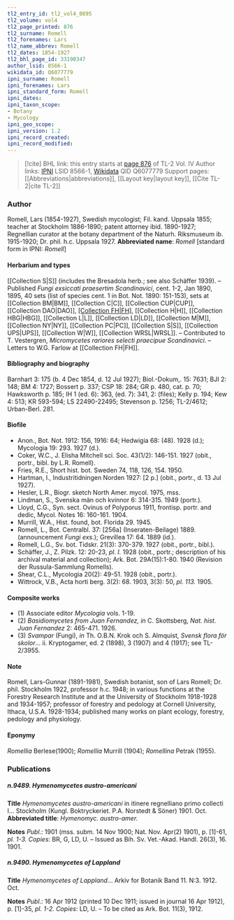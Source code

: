 ```yaml
---
tl2_entry_id: tl2_vol4_0895
tl2_volume: vol4
tl2_page_printed: 876
tl2_surname: Romell
tl2_forenames: Lars
tl2_name_abbrev: Romell
tl2_dates: 1854-1927
tl2_bhl_page_id: 33190347
author_lsid: 8566-1
wikidata_id: Q6077779
ipni_surname: Romell
ipni_forenames: Lars
ipni_standard_form: Romell
ipni_dates: 
ipni_taxon_scope: 
- Botany
- Mycology
ipni_geo_scope: 
ipni_version: 1.2
ipni_record_created: 
ipni_record_modified:
---
```


> [!cite] BHL link: this entry starts at [page 876](https://www.biodiversitylibrary.org/page/33190347) of TL-2 Vol. IV
> Author links: [IPNI](https://www.ipni.org/a/8566-1) LSID 8566-1, [Wikidata](https://www.wikidata.org/wiki/Q6077779) QID Q6077779
> Support pages: [[Abbreviations|abbreviations]], [[Layout key|layout key]], [[Cite TL-2|cite TL-2]]

### Author

Romell, Lars (1854-1927), Swedish mycologist; Fil. kand. Uppsala 1855; teacher at Stockholm 1886-1890; patent attorney ibid. 1890-1927; Regnellian curator at the botany department of the Naturh. Riksmuseum ib. 1915-1920; Dr. phil. h.c. Uppsala 1927. 
**Abbreviated name**: *Romell* \[standard form in IPNI: *Romell*\]

#### Herbarium and types

[[Collection S|S]] (includes the Bresadola herb.; see also Schäffer 1939). – Published *Fungi exsiccati praesertim Scandinavici*, cent. 1-2, Jan 1890, 1895, 40 sets (list of species cent. 1 in Bot. Not. 1890: 151-153), sets at [[Collection BM|BM]], [[Collection C|C]], [[Collection CUP|CUP]], [[Collection DAO|DAO]], [[Collection FH|FH]](2), [[Collection H|H]], [[Collection HBG|HBG]], [[Collection L|L]], [[Collection LD|LD]], [[Collection M|M]], [[Collection NY|NY]], [[Collection PC|PC]], [[Collection S|S]], [[Collection UPS|UPS]], [[Collection W|W]], [[Collection WRSL|WRSL]]. – Contributed to T. Vestergren, *Micromycetes rariores selecti praecipue Scandinavici*. – Letters to W.G. Farlow at [[Collection FH|FH]].

#### Bibliography and biography

Barnhart 3: 175 (b. 4 Dec 1854, d. 12 Jul 1927); Biol.-Dokum,. 15: 7631; BJI 2: 148; BM 4: 1727; Bossert p. 337; CSP 18: 284; GR p. 480, cat. p. 70; Hawksworth p. 185; IH 1 (ed. 6): 363, (ed. 7): 341, 2: (files); Kelly p. 194; Kew 4: 513; KR 593-594; LS 22490-22495; Stevenson p. 1256; TL-2/4612; Urban-Berl. 281.

#### Biofile

- Anon., Bot. Not. 1912: 156, 1916: 64; Hedwigia 68: (48). 1928 (d.); Mycologia 19: 293. 1927 (d.).
- Coker, W.C., J. Elisha Mitchell sci. Soc. 43(1/2): 146-151. 1927 (obit., portr., bibl. by L.R. Romell).
- Fries, R.E., Short hist. bot. Sweden 74, 118, 126, 154. 1950.
- Hartman, I., Industritidningen Norden 1927: \[2 p.\] (obit., portr., d. 13 Jul 1927).
- Hesler, L.R., Biogr. sketch North Amer. mycol. 1975, mss.
- Lindman, S., Svenska män och kvinnor 6: 314-315. 1949 (portr.).
- Lloyd, C.G., Syn. sect. Ovinus of Polyporus 1911, frontisp. portr. and dedic, Mycol. Notes 16: 160-161. 1904.
- Murrill, W.A., Hist. found, bot. Florida 29. 1945.
- Romell, L., Bot. Centralbl. 37: \[256a\] (Inseraten-Beilage) 1889. (announcement *Fungi exs.*); Grevillea 17: 64. 1889 (id.).
- Romell, L.G., Sv. bot. Tidskr. 21(3): 370-379. 1927 (obit., portr., bibl.).
- Schäffer, J., Z. Pilzk. 12: 20-23, *pl. I.* 1928 (obit., portr.; description of his archival material and collection); Ark. Bot. 29A(15):1-80. 1940 (Revision der Russula-Sammlung Romells).
- Shear, C.L., Mycologia 20(2): 49-51. 1928 (obit., portr.).
- Wittrock, V.B., Acta horti berg. 3(2): 68. 1903, 3(3): 50, *pl. 113.* 1905.

#### Composite works

- (1) Associate editor *Mycologia* vols. 1-19.
- (2) *Basidiomycetes from Juan Fernandez, in* C. Skottsberg, *Nat. hist. Juan Fernandez* 2: 465-471. 1926.
- (3) *Svampar* (Fungi), *in* Th. O.B.N. Krok och S. Almquist, *Svensk flora för skolor*... ii. Kryptogamer, ed. 2 (1898), 3 (1907) and 4 (1917); see TL-2/3955.

#### Note

Romell, Lars-Gunnar (1891-1981), Swedish botanist, son of Lars Romell; Dr. phil. Stockholm 1922, professor h.c. 1948; in various functions at the Forestry Research Institute and at the University of Stockholm 1918-1928 and 1934-1957; professor of forestry and pedology at Cornell University, Ithaca, U.S.A. 1928-1934; published many works on plant ecology, forestry, pedology and physiology.

#### Eponymy

*Romellia* Berlese(1900); *Romellia* Murrill (1904); *Romellina* Petrak (1955).

### Publications

##### n.9489. Hymenomycetes austro-americani

**Title**
*Hymenomycetes austro-americani* in itinere regnelliano primo collecti I... Stockholm (Kungl. Boktryckeriet. P.A. Norstedt & Söner) 1901. Oct.
**Abbreviated title**: *Hymenomyc. austro-amer.*

**Notes**
*Publ*.: 1901 (mss. subm. 14 Nov 1900; Nat. Nov. Apr(2) 1901), p. \[1\]-61, *pl. 1-3. Copies*: BR, G, LD, U. – Issued as Bih. Sv. Vet.-Akad. Handl. 26(3), 16. 1901.

##### n.9490. Hymenomycetes of Lappland

**Title**
*Hymenomycetes of Lappland*... Arkiv for Botanik Band 11. N:3. 1912. Oct.

**Notes**
*Publ*.: 16 Apr 1912 (printed 10 Dec 1911; issued in journal 16 Apr 1912), p. \[1\]-35, *pl. 1-2. Copies*: LD, U. – To be cited as Ark. Bot. 11(3), 1912.

